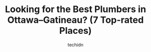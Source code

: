 ---
layout: ampstory
image: https://i0.wp.com/www.auto.or.id/wp-content/uploads/2023/06/plombier-gatineau-plombier-hull-plomberie-outaouais-0-ottawa-gatineau-1686322995.jpeg?resize=640,853
author: techidn
featured: false
description: Ottawa–Gatineau, Ontario / Quebec, Canada is a haven for Plumbers enthusiasts, boasting an impressive array of 7 top-notch establishments. Whether youre a seasoned connoisseur or simply c
title: Looking for the Best Plumbers in Ottawa–Gatineau? (7 Top-rated Places)
cover:
   title: Looking for the Best Plumbers in Ottawa–Gatineau? (7 Top-rated Places)
   subtitle: AUTO.OR.ID
   background: https://www.auto.or.id/wp-content/uploads/2023/06/plombier-gatineau-plombier-hull-plomberie-outaouais-0-ottawa-gatineau-1686322995.jpeg

pages: 
 - layout: thirds
   top: <h1>#1 Canada Plumbing of Ottawa</h1>
   bottom: "<p>EXCELLENT SERVICE!  In May 2023, I called on a Sunday after water came through a main floor light fixture. I spoke to Jamie right away who took time to answer my question</p>"
   background: https://www.auto.or.id/wp-content/uploads/2023/06/plombier-gatineau-plombier-hull-plomberie-outaouais-1-ottawa-gatineau-1686322997.png
   backgroundblur: true
 - layout: thirds
   top: <h1>#2 Environmental Plumbing</h1>
   bottom: "<p>500 Edgeworth Ave, Ottawa, ON K2B 5L1, Canada</p>"
   background: https://www.auto.or.id/wp-content/uploads/2023/06/plombier-gatineau-plombier-hull-plomberie-outaouais-2-ottawa-gatineau-1686322998.jpeg
   cta:
      link: https://www.auto.or.id/looking-for-the-best-plumbers-in-ottawa-gatineau-7-top-rated-places/
      text: Looking for the Best Plumbers in Ottawa–Gatineau? (7 Top-rated Places)
 - layout: thirds
   top: <h1>#3 John The Plumber</h1>
   bottom: "<p>2688 Conn St, Ottawa, ON K2B 7C7, Canada</p>"
   background: https://images.unsplash.com/photo-1515674447568-09bbb507b96c?ixlib=rb-4.0.3&ixid=MnwxMjA3fDB8MHxwaG90by1wYWdlfHx8fGVufDB8fHx8&auto=format&fit=crop&w=640&h=853&q=80
   cta:
      link: https://www.auto.or.id/looking-for-the-best-plumbers-in-ottawa-gatineau-7-top-rated-places/
      text: Looking for the Best Plumbers in Ottawa–Gatineau? (7 Top-rated Places)
 - layout: thirds
   top: <h1>#4 Plomberie Lalonde</h1>
   bottom: "<p>1680 Rue Routhier, Gatineau, QC J8R 3Y7, Canada</p>"
   background: https://images.unsplash.com/photo-1639928848401-41650dc7238e?ixlib=rb-4.0.3&ixid=MnwxMjA3fDB8MHxwaG90by1wYWdlfHx8fGVufDB8fHx8&auto=format&fit=crop&w=640&h=853&q=80
   cta:
      link: https://www.auto.or.id/looking-for-the-best-plumbers-in-ottawa-gatineau-7-top-rated-places/
      text: Looking for the Best Plumbers in Ottawa–Gatineau? (7 Top-rated Places)
 - layout: thirds
   top: <h1>#5 Labelle & Fils</h1>
   bottom: "<p>28 Chem. Vanier, Gatineau, QC J9H 1X9, Canada</p>"
   background: https://images.unsplash.com/photo-1568616389647-1ca300610d99?ixlib=rb-4.0.3&ixid=MnwxMjA3fDB8MHxwaG90by1wYWdlfHx8fGVufDB8fHx8&auto=format&fit=crop&w=640&h=853&q=80
   cta:
      link: https://www.auto.or.id/looking-for-the-best-plumbers-in-ottawa-gatineau-7-top-rated-places/
      text: Looking for the Best Plumbers in Ottawa–Gatineau? (7 Top-rated Places)
 - layout: thirds
   top: <h1>#6 Horizon Plumbing & Piping Systems</h1>
   bottom: "<p>340 Catherine St, Ottawa, ON K1R 1C4, Canada</p>"
   background: https://images.unsplash.com/photo-1628188859552-132bbeac6204?ixlib=rb-4.0.3&ixid=MnwxMjA3fDB8MHxwaG90by1wYWdlfHx8fGVufDB8fHx8&auto=format&fit=crop&w=640&h=853&q=80
   cta:
      link: https://www.auto.or.id/looking-for-the-best-plumbers-in-ottawa-gatineau-7-top-rated-places/
      text: Looking for the Best Plumbers in Ottawa–Gatineau? (7 Top-rated Places)
 - layout: thirds
   top: <h1>#7 Plumber On The Phone Ottawa</h1>
   bottom: "<p>1165 Quigley Hill Rd, Cumberland, ON K4C 1H4, Canada</p>"
   background: https://images.unsplash.com/photo-1535448580089-c7f9490c78b1?ixlib=rb-4.0.3&ixid=MnwxMjA3fDB8MHxwaG90by1wYWdlfHx8fGVufDB8fHx8&auto=format&fit=crop&w=640&h=853&q=80
   cta:
      link: https://www.auto.or.id/looking-for-the-best-plumbers-in-ottawa-gatineau-7-top-rated-places/
      text: Looking for the Best Plumbers in Ottawa–Gatineau? (7 Top-rated Places)
 - layout: thirds
   middle: Continue reading...
   background: https://images.unsplash.com/photo-1592853625511-ad0edcc69c07?ixlib=rb-4.0.3&ixid=MnwxMjA3fDB8MHxwaG90by1wYWdlfHx8fGVufDB8fHx8&auto=format&fit=crop&w=640&h=853&q=80
   cta:
      link: https://www.auto.or.id/looking-for-the-best-plumbers-in-ottawa-gatineau-7-top-rated-places/
      text: Looking for the Best Plumbers in Ottawa–Gatineau? (7 Top-rated Places)

---